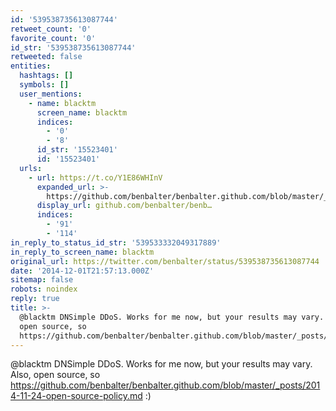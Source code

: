 ```yaml
---
id: '539538735613087744'
retweet_count: '0'
favorite_count: '0'
id_str: '539538735613087744'
retweeted: false
entities:
  hashtags: []
  symbols: []
  user_mentions:
    - name: blacktm
      screen_name: blacktm
      indices:
        - '0'
        - '8'
      id_str: '15523401'
      id: '15523401'
  urls:
    - url: https://t.co/Y1E86WHInV
      expanded_url: >-
        https://github.com/benbalter/benbalter.github.com/blob/master/_posts/2014-11-24-open-source-policy.md
      display_url: github.com/benbalter/benb…
      indices:
        - '91'
        - '114'
in_reply_to_status_id_str: '539533332049317889'
in_reply_to_screen_name: blacktm
original_url: https://twitter.com/benbalter/status/539538735613087744
date: '2014-12-01T21:57:13.000Z'
sitemap: false
robots: noindex
reply: true
title: >-
  @blacktm DNSimple DDoS. Works for me now, but your results may vary. Also,
  open source, so
  https://github.com/benbalter/benbalter.github.com/blob/master/_posts/2014-11-24-open-source-policy.md…
---
```


@blacktm DNSimple DDoS. Works for me now, but your results may vary. Also, open source, so https://github.com/benbalter/benbalter.github.com/blob/master/_posts/2014-11-24-open-source-policy.md :)